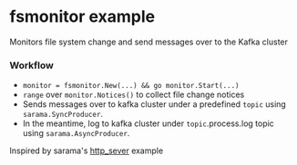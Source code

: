 fsmonitor example
=================

Monitors file system change and send messages over to the Kafka cluster


### Workflow
- `monitor = fsmonitor.New(...) && go monitor.Start(...)`
- `range` over `monitor.Notices()` to collect file change notices
- Sends messages over to kafka cluster under a predefined `topic` using `sarama.SyncProducer`.
- In the meantime, log to kafka cluster under  `topic`.process.log topic using `sarama.AsyncProducer`.

Inspired by sarama's [http\_sever](https://github.com/Shopify/sarama/tree/master/examples/http_server) example